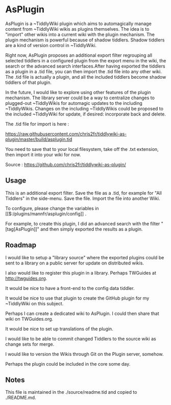 <h1>AsPlugin</h1>

AsPlugin is a ~TiddlyWiki plugin which aims to automagically manage content from ~TiddlyWiki wikis as plugins themselves. The idea is to "import" other wikis into a current wiki with the plugin mechanism. The plugin mechanism is powerful because of shadow tiddlers. Shadow tiddlers are a kind of version control in ~TiddlyWiki.

Right now, AsPlugin proposes an additional export filter regrouping all selected tiddlers in a configured plugin from the export menu in the wiki, the search or the advanced search interfaces.After having exported the tiddlers as a plugin in a .tid file, you can then import the .tid file into any other wiki. The .tid file is actually a plugin, and all the included tiddlers become shadow tiddlers of that plugin.

In the future, I would like to explore using other features of the plugin mechanism. The library server could be a way to centralize changes to plugged-out ~TiddlyWikis for automagic updates to the including ~TiddlyWikis. Changes on the including ~TiddlyWikis could be proposed to the included ~TiddlyWiki for update, if desired: incorporate back and delete.

The .tid file for import is here :

https://raw.githubusercontent.com/chris2fr/tiddlywiki-as-plugin/master/build/asplugin.tid

You need to save that to your local filesystem, take off the .txt extension, then import it into your wiki for now.

Source : https://github.com/chris2fr/tiddlywiki-as-plugin/

<h2>Usage</h2>

This is an additional export filter. Save the file as a .tid, for example for "All Tiddlers" in the side-menu. Save the file. Import the file into another Wiki.

To configure, please change the variables in [[$:/plugins/mannfr/asplugin/config]] .

For example, to create this plugin, I did an advanced search with the filter "[tag[AsPlugin]]" and then simply exported the results as a plugin.

<h2>Roadmap</h2>

I would like to setup a "library source" where the exported plugins could be sent to a library on a public server for update on distributed wikis.

I also would like to register this plugin in a library. Perhaps TWGuides at http://twguides.org.

It would be nice to have a front-end to the config data tiddler.

It would be nice to use that plugin to create the GitHub plugin for my ~TiddlyWiki on this subject.

Perhaps I can create a dedicated wiki to AsPlugin. I could then share that wiki on TWGuides.org.

It would be nice to set up translations of the plugin.

I would like to be able to commit changed Tiddlers to the source wiki as change sets for merge.

I would like to version the Wikis through Git on the Plugin server, somehow.

Perhaps the plugin could be included in the core some day.

<h2>Notes</h2>

This file is maintained in the ./source/readme.tid and copied to ./README.md.

